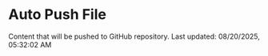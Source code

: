# Auto Push File

Content that will be pushed to GitHub repository.
Last updated: 08/20/2025, 05:32:02 AM
